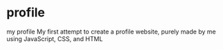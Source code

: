 # profile
my profile
My first attempt to create a profile website, purely made by me using JavaScript, CSS, and HTML
